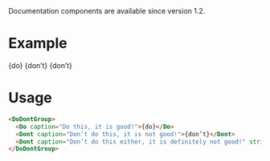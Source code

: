 <Banner title="Version Feature">
  Documentation components are available since version 1.2.
</Banner>

# Example

<DoDontGroup>
  <Do caption="Do this, it is good!">{do}</Do>
  <Dont caption="Don’t do this, it is not good!">{don’t}</Dont>
  <Dont caption="Don’t do this either, it is absolutely aweful!" strikethrough="true">{don’t}</Dont>
</DoDontGroup>

# Usage

```html
<DoDontGroup>
  <Do caption="Do this, it is good!">{do}</Do>
  <Dont caption="Don’t do this, it is not good!">{don’t}</Dont>
  <Dont caption="Don’t do this either, it is definitely not good!" strikethrough="true">{don’t}</Dont>
</DoDontGroup>
```
